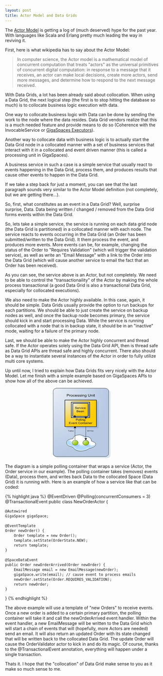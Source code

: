 ```yaml
---
layout: post
title: Actor Model and Data Grids
---
```


The <a href="http://en.wikipedia.org/wiki/Actor_model">Actor Model</a> is getting a log of (much deserved) hype for the past year. With languages like Scala and Erlang pretty much leading the way in reviving it. 

First, here is what wikipedia has to say about the Actor Model:

> In computer science, the Actor model is a mathematical model of concurrent computation that treats "actors" as the universal primitives of concurrent digital computation: in response to a message that it receives, an actor can make local decisions, create more actors, send more messages, and determine how to respond to the next message received.

With Data Grids, a lot has been already said about collocation. When using a Data Grid, the next logical step (the first is to stop hitting the database so much) is to collocate business logic execution with data. 

One way to collocate business logic with Data can be done by sending the work to the node where the data resides. Data Grid vendors realize that this is a much needed feature and provide means to do so (Coherence with the InvocableService or <a href="http://www.gigaspaces.com/wiki/display/XAP66/Executors+Component">GigaSpaces Executors</a>).

Another way to collocate data with business logic is to actually start the Data Grid node in a collocated manner with a set of business services that interact with it in a collocated and event driven manner (this is called a processing unit in GigaSpaces).

A business service in such a case is a simple service that usually react to events happening in the Data Grid, process them, and produces results that cause other events to happen in the Data Grid.

If we take a step back for just a moment, you can see that the last paragraph sounds very similar to the Actor Model definition (not completely, but we are getting there...).

So, first, what constitutes as an event in a Data Grid? Well, surprise surprise, Data. Data being written / changed / removed from the Data Grid forms events within the Data Grid.

So, lets take a simple service, the service is running on each data grid node (the Data Grid is partitioned) in a collocated manner with each node. The service reacts to events occurring in the Data Grid (an Order has been submitted/written to the Data Grid). It them process the event, and produces more events. More events can be, for example, changing the status of the Order to "Requires Validation" (which will trigger the validation service), as well as write an "Email Message" with a link to the Order into the Data Grid (which will cause another service to email the fact that an Order has been received).

As you can see, the service above is an Actor, but not completely. We need to be able to control the "transactionaility" of the Actor by making the whole process transactional (a good Data Grid is also a transactional Data Grid, especially for collocated executions). 

We also need to make the Actor highly available. In this case, again, it should be simple. Data Grids usually provide the option to run backups for each partitions. We should be able to just create the service on backup nodes as well, and once the backup node becomes primary, the service should kick in and start processing Data. While the service is running collocated with a node that is in backup state, it should be in an "inactive" mode, waiting for a failure of the primary node.

Last, we should be able to make the Actor highly concurrent and thread safe. If the Actor operates solely using the Data Grid API, then is thread safe as Data Grid APIs are thread safe and highly concurrent.  There also should be a way to instantiate several instances of the Actor in order to fully utilize multi core systems.

Up until now, I tried to explain how Data Grids fits very nicely with the Actor Model. Let me finish with a simple example based on GigaSpaces APIs to show how all of the above can be achieved.

<div align="center"><img src="/images/polling_container_basicjpg.jpeg" alt="GigaSpaces Polling Container" title="GigaSpaces Polling Container" width="192" height="232" class="alignncenter" /></div>

The diagram is a simple polling container that wraps a service (Actor, the Order service in our example). The polling container takes (removes) events (Data), process them, and writes back Data to the collocated Space (Data Grid) it is running with. Here is an example of how a service like that can be coded:

{% highlight java %}
@EventDriven @Polling(concurrentConsumers = 3) @TransactionalEvent
public class NewOrderActor {

    @Autowired
    GigaSpace gigaSpace;

    @EventTemplate
    Order newOrder() {
        Order template = new Order();
        template.setState(OrderState.NEW);
        return template;
    }
    
    @SpaceDataEvent
    public Order newOrderArrived(Order newOrder) {
        EmailMessage email = new EmailMessage(newOrder);
        gigaSpace.write(email); // cause event to process emails
        newOrder.setState(Order.REQUIRES_VALIDATION);
        return newOrder;    
    }
}
{% endhighlight %}

The above example will use a template of "new Orders" to receive events. Once a new order is added to a certain primary partition, the polling container will take it and call the newOrderArrived event handler. Within the event handler, a new EmailMessage will be written to the Data Grid which will start a chain of events that will (hopefully, more Actors are needed) send an email. It will also return an updated Order with its state changed that will be written back to the collocated Data Grid. The update Order will cause the OrderValidator actor to kick in and do its magic. Of course, thanks to the @TransactionalEvent annotation, everything will happen under a single transaction.

Thats it. I hope that the "collocation" of Data Grid make sense to you as it make so much sense to me.